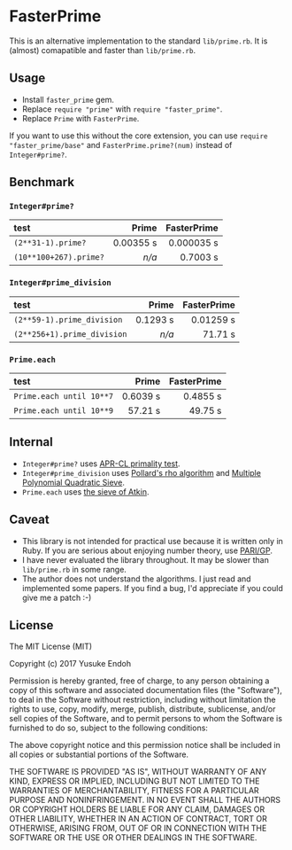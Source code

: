 # FasterPrime

This is an alternative implementation to the standard `lib/prime.rb`.  It is (almost) comapatible and faster than `lib/prime.rb`.

## Usage

* Install `faster_prime` gem.
* Replace `require "prime"` with `require "faster_prime"`.
* Replace `Prime` with `FasterPrime`.

If you want to use this without the core extension, you can use `require "faster_prime/base"` and `FasterPrime.prime?(num)` instead of `Integer#prime?`.

## Benchmark

### `Integer#prime?`

|test                  |     Prime|FasterPrime|
|:---------------------|---------:|----------:|
|`(2**31-1).prime?`    | 0.00355 s| 0.000035 s|
|`(10**100+267).prime?`| *n/a*    |   0.7003 s|

### `Integer#prime_division`

|test                       |     Prime|FasterPrime|
|:--------------------------|---------:|----------:|
|`(2**59-1).prime_division` |  0.1293 s|  0.01259 s|
|`(2**256+1).prime_division`| *n/a*    |    71.71 s|

### `Prime.each`

|test                       |     Prime|FasterPrime|
|:--------------------------|---------:|----------:|
|`Prime.each until 10**7`   |  0.6039 s|   0.4855 s|
|`Prime.each until 10**9`   |   57.21 s|    49.75 s|

## Internal

* `Integer#prime?` uses [APR-CL primality test](https://en.wikipedia.org/wiki/Adleman%E2%80%93Pomerance%E2%80%93Rumely_primality_test).
* `Integer#prime_division` uses [Pollard's rho algorithm](https://en.wikipedia.org/wiki/Pollard%27s_rho_algorithm#Variants) and [Multiple Polynomial Quadratic Sieve](https://en.wikipedia.org/wiki/Quadratic_sieve#Multiple_polynomials).
* `Prime.each` uses [the sieve of Atkin](https://en.wikipedia.org/wiki/Sieve_of_Atkin).

## Caveat

* This library is not intended for practical use because it is written only in Ruby.  If you are serious about enjoying number theory, use [PARI/GP](https://pari.math.u-bordeaux.fr/).
* I have never evaluated the library throughout.  It may be slower than `lib/prime.rb` in some range.
* The author does not understand the algorithms.  I just read and implemented some papers.  If you find a bug, I'd appreciate if you could give me a patch :-)

## License

The MIT License (MIT)

Copyright (c) 2017 Yusuke Endoh

Permission is hereby granted, free of charge, to any person obtaining a copy
of this software and associated documentation files (the "Software"), to deal
in the Software without restriction, including without limitation the rights
to use, copy, modify, merge, publish, distribute, sublicense, and/or sell
copies of the Software, and to permit persons to whom the Software is
furnished to do so, subject to the following conditions:

The above copyright notice and this permission notice shall be included in
all copies or substantial portions of the Software.

THE SOFTWARE IS PROVIDED "AS IS", WITHOUT WARRANTY OF ANY KIND, EXPRESS OR
IMPLIED, INCLUDING BUT NOT LIMITED TO THE WARRANTIES OF MERCHANTABILITY,
FITNESS FOR A PARTICULAR PURPOSE AND NONINFRINGEMENT. IN NO EVENT SHALL THE
AUTHORS OR COPYRIGHT HOLDERS BE LIABLE FOR ANY CLAIM, DAMAGES OR OTHER
LIABILITY, WHETHER IN AN ACTION OF CONTRACT, TORT OR OTHERWISE, ARISING FROM,
OUT OF OR IN CONNECTION WITH THE SOFTWARE OR THE USE OR OTHER DEALINGS IN
THE SOFTWARE.
